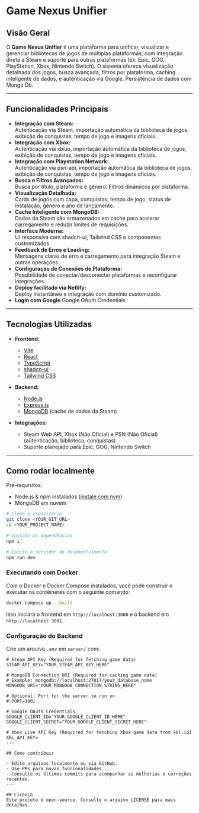 # Game Nexus Unifier

## Visão Geral

O **Game Nexus Unifier** é uma plataforma para unificar, visualizar e gerenciar bibliotecas de jogos de múltiplas plataformas, com integração direta à Steam e suporte para outras plataformas (ex: Epic, GOG, PlayStation, Xbox, Nintendo Switch). O sistema oferece visualização detalhada dos jogos, busca avançada, filtros por plataforma, caching inteligente de dados, e autenticação via Google. 
Persistência de dados com Mongo Db.

---

## Funcionalidades Principais

- **Integração com Steam:**  
  Autenticação via Steam, importação automática da biblioteca de jogos, exibição de conquistas, tempo de jogo e imagens oficiais.
- **Integração com Xbox:**  
Autenticação via xbl.io, importação automática da biblioteca de jogos, exibição de conquistas, tempo de jogo e imagens oficiais.
- **Integração com Playstation Network:**  
Autenticação via psn-api, importação automática da biblioteca de jogos, exibição de conquistas, tempo de jogo e imagens oficiais.
- **Busca e Filtros Avançados:**  
  Busca por título, plataforma e gênero. Filtros dinâmicos por plataforma.
- **Visualização Detalhada:**  
  Cards de jogos com capa, conquistas, tempo de jogo, status de instalação, gênero e ano de lançamento.
- **Cache Inteligente com MongoDB:**  
  Dados da Steam são armazenados em cache para acelerar carregamento e reduzir limites de requisições.
- **Interface Moderna:**  
  UI responsiva com shadcn-ui, Tailwind CSS e componentes customizados.
- **Feedback de Erros e Loading:**  
  Mensagens claras de erro e carregamento para integração Steam e outras operações.
- **Configuração de Conexões de Plataforma:**  
  Possibilidade de conectar/desconectar plataformas e reconfigurar integrações.
- **Deploy facilitado via Netlify:**  
  Deploy instantâneo e integração com domínio customizado.
- **Login com Google**
  Google OAuth Credentials
---

## Tecnologias Utilizadas

- **Frontend:**  
  - [Vite](https://vitejs.dev/)  
  - [React](https://react.dev/)  
  - [TypeScript](https://www.typescriptlang.org/)  
  - [shadcn-ui](https://ui.shadcn.com/)  
  - [Tailwind CSS](https://tailwindcss.com/)

- **Backend:**  
  - [Node.js](https://nodejs.org/)  
  - [Express.js](https://expressjs.com/)  
  - [MongoDB](https://www.mongodb.com/) (cache de dados da Steam)

- **Integrações:**  
  - Steam Web API, Xbox (Não Oficial) e PSN (Não Oficial) (autenticação, biblioteca, conquistas)
  - Suporte planejado para Epic, GOG, Nintendo Switch

---

## Como rodar localmente

Pré-requisitos:  
- Node.js & npm instalados ([instale com nvm](https://github.com/nvm-sh/nvm#installing-and-updating))
- MongoDB em nuvem

```sh
# Clone o repositório
git clone <YOUR_GIT_URL>
cd <YOUR_PROJECT_NAME>

# Instale as dependências
npm i

# Inicie o servidor de desenvolvimento
npm run dev
```

### Executando com Docker

Com o Docker e Docker Compose instalados, você pode construir e executar os contêineres com o seguinte comando:

```sh
docker-compose up --build
```

Isso iniciará o frontend em `http://localhost:3000` e o backend em `http://localhost:3001`.

### Configuração do Backend

Crie um arquivo `.env` em `server/` com:

```
# Steam API Key (Required for fetching game data)
STEAM_API_KEY="YOUR_STEAM_API_KEY_HERE"

# MongoDB Connection URI (Required for caching game data)
# Example: mongodb://localhost:27017/your_database_name
MONGODB_URI="YOUR_MONGODB_CONNECTION_STRING_HERE"

# Optional: Port for the server to run on
# PORT=3001

# Google OAuth Credentials
GOOGLE_CLIENT_ID="YOUR_GOOGLE_CLIENT_ID_HERE"
GOOGLE_CLIENT_SECRET="YOUR_GOOGLE_CLIENT_SECRET_HERE"

# Xbox Live API Key (Required for fetching Xbox game data from xbl.io)
XBL_API_KEY=
---

## Como contribuir

- Edite arquivos localmente ou via GitHub.
- Use PRs para novas funcionalidades.
- Consulte os últimos commits para acompanhar as melhorias e correções recentes.
---

## Licença
Este projeto é open-source. Consulte o arquivo LICENSE para mais detalhes.